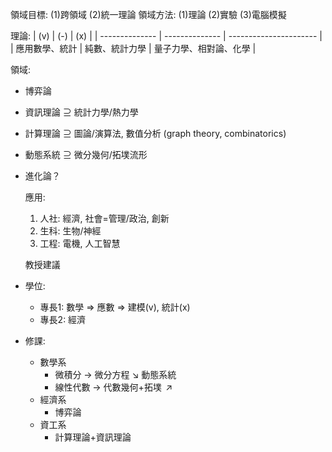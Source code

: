 領域目標: (1)跨領域 (2)統一理論
領域方法: (1)理論 (2)實驗 (3)電腦模擬


理論:
| (v)            | (-)            | (x)                    |
| -------------- | -------------- | ---------------------- |
| 應用數學、統計 | 純數、統計力學 | 量子力學、相對論、化學 |

領域:

- 博弈論
- 資訊理論 $\supseteq$ 統計力學/熱力學
- 計算理論 $\supseteq$ 圖論/演算法, 數值分析 (graph theory, combinatorics)
- 動態系統 $\supseteq$ 微分幾何/拓墣流形
- 進化論？
  
  應用:
  1. 人社: 經濟, 社會=管理/政治, 創新
  2. 生科: 生物/神經
  3. 工程: 電機, 人工智慧
  
  教授建議
- 學位:
	- 專長1: 數學 => 應數 => 建模(v), 統計(x)
	- 專長2: 經濟
- 修課:
	- 數學系
		- 微積分 → 微分方程      ↘
		                             動態系統
		- 線性代數 → 代數幾何+拓墣 $\,$↗
	- 經濟系
		- 博弈論
	- 資工系
		- 計算理論+資訊理論